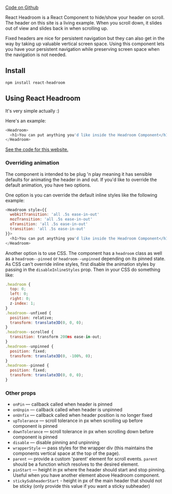 [Code on Github](https://github.com/KyleAMathews/react-headroom)

React Headroom is a React Component to hide/show your header on scroll. The header on this site is a living example. When you scroll down, it slides out of view and slides back in when scrolling up.

Fixed headers are nice for persistent navigation but they can also get in the way by taking up valuable vertical screen space. Using this component lets you have your persistent navigation while preserving screen space when the navigation is not needed.

## Install

`npm install react-headroom`

## Using React Headroom

It's very simple actually :)

Here's an example:

```javascript
<Headroom>
  <h1>You can put anything you'd like inside the Headroom Component</h1>
</Headroom>
```

[See the code for this website.](https://github.com/KyleAMathews/react-headroom/blob/master/www/page-templates/index.js)

### Overriding animation

The component is intended to be plug 'n play meaning it has sensible defaults for animating the header in and out. If you'd like to override the default animation, you have two options.

One option is you can override the default inline styles like the following example:

```javascript
<Headroom style={{
  webkitTransition: 'all .5s ease-in-out'
  mozTransition: 'all .5s ease-in-out'
  oTransition: 'all .5s ease-in-out'
  transition: 'all .5s ease-in-out'
}}>
  <h1>You can put anything you'd like inside the Headroom Component</h1>
</Headroom>
```

Another option is to use CSS. The component has a `headroom` class as well as a `headroom--pinned` or `headroom--unpinned` depending on its pinned state. As CSS can't override inline styles, first disable the animation styles by passing in the `disableInlineStyles` prop. Then in your CSS do something like:

```javascript
.headroom {
  top: 0;
  left: 0;
  right: 0;
  z-index: 1;
}
.headroom--unfixed {
  position: relative;
  transform: translate3D(0, 0, 0);
}
.headroom--scrolled {
  transition: transform 200ms ease-in-out;
}
.headroom--unpinned {
  position: fixed;
  transform: translate3D(0, -100%, 0);
}
.headroom--pinned {
  position: fixed;
  transform: translate3D(0, 0, 0);
}
```

### Other props

*   `onPin` — callback called when header is pinned
*   `onUnpin` — callback called when header is unpinned
*   `onUnfix` — callback called when header position is no longer fixed
*   `upTolerance` — scroll tolerance in px when scrolling up before component is pinned
*   `downTolerance` — scroll tolerance in px when scrolling down before component is pinned
*   `disable` — disable pinning and unpinning
*   `wrapperStyle` — pass styles for the wrapper div (this maintains the components vertical space at the top of the page).
*   `parent` — provide a custom 'parent' element for scroll events. `parent` should be a function which resolves to the desired element.
*   `pinStart` — height in px where the header should start and stop pinning. Useful when you have another element above Headroom component.
*   `stickySubheaderStart` - height in px of the main header that should not be sticky (only provide this value if you want a sticky subheader)
